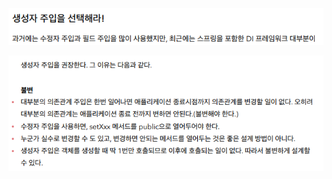 ![image-20230305224103980](assets/image-20230305224103980.png)

![image-20230305224112976](assets/image-20230305224112976.png)